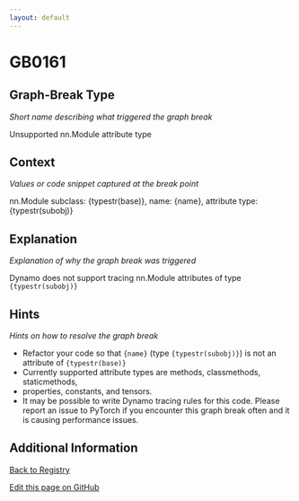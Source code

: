 ```yaml
---
layout: default
---
```

# GB0161

## Graph-Break Type
*Short name describing what triggered the graph break*

Unsupported nn.Module attribute type

## Context
*Values or code snippet captured at the break point*

nn.Module subclass: {typestr(base)}, name: {name}, attribute type: {typestr(subobj)}

## Explanation
*Explanation of why the graph break was triggered*

Dynamo does not support tracing nn.Module attributes of type `{typestr(subobj)}`

## Hints
*Hints on how to resolve the graph break*

- Refactor your code so that `{name}` (type `{typestr(subobj)}`) is not an attribute of `{typestr(base)}`
- Currently supported attribute types are methods, classmethods, staticmethods, 
- properties, constants, and tensors.
- It may be possible to write Dynamo tracing rules for this code. Please report an issue to PyTorch if you encounter this graph break often and it is causing performance issues.


## Additional Information

<!-- ADDITIONAL INFORMATION START - Add custom information below this line -->

<!-- ADDITIONAL INFORMATION END -->

[Back to Registry](../index.html)

[Edit this page on GitHub](https://github.com/pytorch-labs/compile-graph-break-site/edit/main/docs/gb/gb0161.md)
